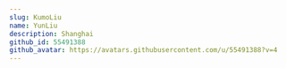 ```yaml
---
slug: KumoLiu
name: YunLiu
description: Shanghai
github_id: 55491388
github_avatar: https://avatars.githubusercontent.com/u/55491388?v=4
---
```



